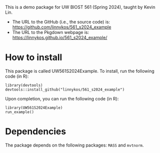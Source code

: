 This is a demo package for UW BIOST 561 (Spring 2024), taught by Kevin Lin.

- The URL to the GitHub (i.e., the source code) is: https://github.com/linnykos/561_s2024_example
- The URL to the Pkgdown webpage is: https://linnykos.github.io/561_s2024_example/

# How to install

This package is called UW561S2024Example. To install, run the following code (in R):
```{r}
library(devtools)
devtools::install_github("linnykos/561_s2024_example")
```

Upon completion, you can run the following code (in R):
```{r}
library(UW561S2024Example)
run_example()
```

# Dependencies

The package depends on the following packages: `MASS` and `mvtnorm`.
